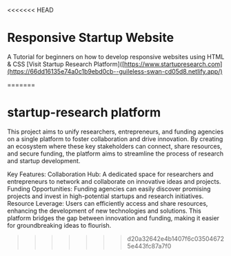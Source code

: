 <<<<<<< HEAD
# Responsive Startup Website

A Tutorial for beginners on how to develop responsive websites using HTML & CSS
[Visit Startup Research Platform]([https://www.startupresearch.com](https://66dd16135e74a0c1b9ebd0cb--guileless-swan-cd05d8.netlify.app/)

=======
# startup-research platform
This project aims to unify researchers, entrepreneurs, and funding agencies on a single platform to foster collaboration and drive innovation. By creating an ecosystem where these key stakeholders can connect, share resources, and secure funding, the platform aims to streamline the process of research and startup development.

Key Features:
Collaboration Hub: A dedicated space for researchers and entrepreneurs to network and collaborate on innovative ideas and projects.
Funding Opportunities: Funding agencies can easily discover promising projects and invest in high-potential startups and research initiatives.
Resource Leverage: Users can efficiently access and share resources, enhancing the development of new technologies and solutions.
This platform bridges the gap between innovation and funding, making it easier for groundbreaking ideas to flourish.
>>>>>>> d20a32642e4b1407f6c035046725e443fc87a7f0
